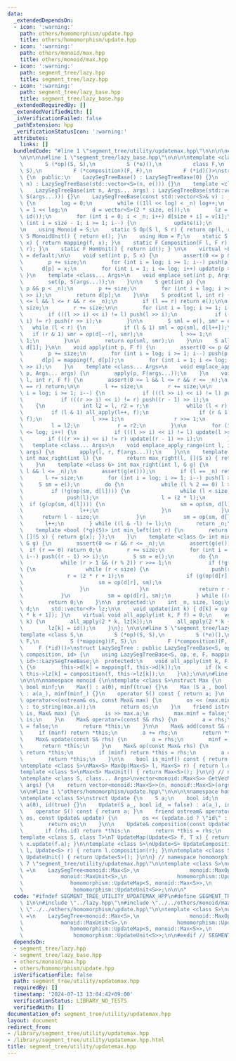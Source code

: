 ```yaml
---
data:
  _extendedDependsOn:
  - icon: ':warning:'
    path: others/homomorphism/update.hpp
    title: others/homomorphism/update.hpp
  - icon: ':warning:'
    path: others/monoid/max.hpp
    title: others/monoid/max.hpp
  - icon: ':warning:'
    path: segment_tree/lazy.hpp
    title: segment_tree/lazy.hpp
  - icon: ':warning:'
    path: segment_tree/lazy_base.hpp
    title: segment_tree/lazy_base.hpp
  _extendedRequiredBy: []
  _extendedVerifiedWith: []
  _isVerificationFailed: false
  _pathExtension: hpp
  _verificationStatusIcon: ':warning:'
  attributes:
    links: []
  bundledCode: "#line 1 \"segment_tree/utility/updatemax.hpp\"\n\n\n\n#line 1 \"segment_tree/lazy.hpp\"\
    \n\n\n\n#line 1 \"segment_tree/lazy_base.hpp\"\n\n\n\ntemplate <class S,\n   \
    \       S (*op)(S, S),\n          S (*e)(),\n          class F,\n          S (*mapping)(F,\
    \ S),\n          F (*composition)(F, F),\n          F (*id)()>\nstruct LazySegTreeBase\
    \ {\n  public:\n    LazySegTreeBase() : LazySegTreeBase(0) {}\n    LazySegTreeBase(int\
    \ n) : LazySegTreeBase(std::vector<S>(n, e())) {}\n    template <class... Args>\n\
    \    LazySegTreeBase(int n, Args... args) : LazySegTreeBase(std::vector<S>(n,\
    \ S(args...))) {}\n    LazySegTreeBase(const std::vector<S>& v) : _n(int(v.size()))\
    \ {\n        log = 0;\n        while ((1ll << log) < _n) log++;\n        size\
    \ = 1 << log;\n        d = vector<S>(2 * size, e());\n        lz = vector<F>(size,\
    \ id());\n        for (int i = 0; i < _n; i++) d[size + i] = v[i];\n        for\
    \ (int i = size - 1; i >= 1; i--) {\n            update(i);\n        }\n    }\n\
    \n    using Monoid = S;\n    static S Op(S l, S r) { return op(l, r); }\n    static\
    \ S MonoidUnit() { return e(); }\n    using Hom = F;\n    static S Map(F f, S\
    \ x) { return mapping(f, x); }\n    static F Composition(F l, F r) { return composition(l,\
    \ r); }\n    static F HomUnit() { return id(); } \n\n    virtual ~LazySegTreeBase()\
    \ = default;\n\n    void set(int p, S x) {\n        assert(0 <= p && p < _n);\n\
    \        p += size;\n        for (int i = log; i >= 1; i--) push(p >> i);\n  \
    \      d[p] = x;\n        for (int i = 1; i <= log; i++) update(p >> i);\n   \
    \ }\n    template <class... Args>\n    void emplace_set(int p, Args... args) {\n\
    \        set(p, S(args...));\n    }\n\n    S get(int p) {\n        assert(0 <=\
    \ p && p < _n);\n        p += size;\n        for (int i = log; i >= 1; i--) push(p\
    \ >> i);\n        return d[p];\n    }\n\n    S prod(int l, int r) {\n        assert(0\
    \ <= l && l <= r && r <= _n);\n        if (l == r) return e();\n\n        l +=\
    \ size;\n        r += size;\n\n        for (int i = log; i >= 1; i--) {\n    \
    \        if (((l >> i) << i) != l) push(l >> i);\n            if (((r >> i) <<\
    \ i) != r) push(r >> i);\n        }\n\n        S sml = e(), smr = e();\n     \
    \   while (l < r) {\n            if (l & 1) sml = op(sml, d[l++]);\n         \
    \   if (r & 1) smr = op(d[--r], smr);\n            l >>= 1;\n            r >>=\
    \ 1;\n        }\n\n        return op(sml, smr);\n    }\n\n    S all_prod() { return\
    \ d[1]; }\n\n    void apply(int p, F f) {\n        assert(0 <= p && p < _n);\n\
    \        p += size;\n        for (int i = log; i >= 1; i--) push(p >> i);\n  \
    \      d[p] = mapping(f, d[p]);\n        for (int i = 1; i <= log; i++) update(p\
    \ >> i);\n    }\n    template <class... Args>\n    void emplace_apply_point(int\
    \ p, Args... args) {\n        apply(p, F(args...));\n    }\n    void apply(int\
    \ l, int r, F f) {\n        assert(0 <= l && l <= r && r <= _n);\n        if (l\
    \ == r) return;\n\n        l += size;\n        r += size;\n\n        for (int\
    \ i = log; i >= 1; i--) {\n            if (((l >> i) << i) != l) push(l >> i);\n\
    \            if (((r >> i) << i) != r) push((r - 1) >> i);\n        }\n\n    \
    \    {\n            int l2 = l, r2 = r;\n            while (l < r) {\n       \
    \         if (l & 1) all_apply(l++, f);\n                if (r & 1) all_apply(--r,\
    \ f);\n                l >>= 1;\n                r >>= 1;\n            }\n   \
    \         l = l2;\n            r = r2;\n        }\n\n        for (int i = 1; i\
    \ <= log; i++) {\n            if (((l >> i) << i) != l) update(l >> i);\n    \
    \        if (((r >> i) << i) != r) update((r - 1) >> i);\n        }\n    }\n \
    \   template <class... Args>\n    void emplace_apply_range(int l, int r, Args...\
    \ args) {\n        apply(l, r, F(args...));\n    }\n\n    template <bool (*g)(S)>\
    \ int max_right(int l) {\n        return max_right(l, [](S x) { return g(x); });\n\
    \    }\n    template <class G> int max_right(int l, G g) {\n        assert(0 <=\
    \ l && l <= _n);\n        assert(g(e()));\n        if (l == _n) return _n;\n \
    \       l += size;\n        for (int i = log; i >= 1; i--) push(l >> i);\n   \
    \     S sm = e();\n        do {\n            while (l % 2 == 0) l >>= 1;\n   \
    \         if (!g(op(sm, d[l]))) {\n                while (l < size) {\n      \
    \              push(l);\n                    l = (2 * l);\n                  \
    \  if (g(op(sm, d[l]))) {\n                        sm = op(sm, d[l]);\n      \
    \                  l++;\n                    }\n                }\n          \
    \      return l - size;\n            }\n            sm = op(sm, d[l]);\n     \
    \       l++;\n        } while ((l & -l) != l);\n        return _n;\n    }\n\n\
    \    template <bool (*g)(S)> int min_left(int r) {\n        return min_left(r,\
    \ [](S x) { return g(x); });\n    }\n    template <class G> int min_left(int r,\
    \ G g) {\n        assert(0 <= r && r <= _n);\n        assert(g(e()));\n      \
    \  if (r == 0) return 0;\n        r += size;\n        for (int i = log; i >= 1;\
    \ i--) push((r - 1) >> i);\n        S sm = e();\n        do {\n            r--;\n\
    \            while (r > 1 && (r % 2)) r >>= 1;\n            if (!g(op(d[r], sm)))\
    \ {\n                while (r < size) {\n                    push(r);\n      \
    \              r = (2 * r + 1);\n                    if (g(op(d[r], sm))) {\n\
    \                        sm = op(d[r], sm);\n                        r--;\n  \
    \                  }\n                }\n                return r + 1 - size;\n\
    \            }\n            sm = op(d[r], sm);\n        } while ((r & -r) != r);\n\
    \        return 0;\n    }\n\n  protected:\n    int _n, size, log;\n    std::vector<S>\
    \ d;\n    std::vector<F> lz;\n\n    void update(int k) { d[k] = op(d[2 * k], d[2\
    \ * k + 1]); }\n    virtual void all_apply(int k, F f) = 0;\n    void push(int\
    \ k) {\n        all_apply(2 * k, lz[k]);\n        all_apply(2 * k + 1, lz[k]);\n\
    \        lz[k] = id();\n    }\n}; \n\n\n#line 5 \"segment_tree/lazy.hpp\"\n\n\
    template <class S,\n          S (*op)(S, S),\n          S (*e)(),\n          class\
    \ F,\n          S (*mapping)(F, S),\n          F (*composition)(F, F),\n     \
    \     F (*id)()>\nstruct LazySegTree : public LazySegTreeBase<S, op, e, F, mapping,\
    \ composition, id> {\n    using LazySegTreeBase<S, op, e, F, mapping, composition,\
    \ id>::LazySegTreeBase;\n  protected:\n    void all_apply(int k, F f) override\
    \ {\n        this->d[k] = mapping(f, this->d[k]);\n        if (k < this->size)\
    \ this->lz[k] = composition(f, this->lz[k]);\n    }\n};\n\n\n#line 1 \"others/monoid/max.hpp\"\
    \n\n\n\nnamespace monoid {\n\ntemplate <class S>\nstruct Max {\n    S a;\n   \
    \ bool minf;\n    Max() : a(0), minf(true) {}\n    Max (S a_, bool minf_ = false)\
    \ : a(a_), minf(minf_) {}\n    operator S() const { return a; }\n    friend ostream&\
    \ operator<<(ostream& os, const Max& max) {\n        os << (max.minf ? \"minf\"\
    \ : to_string(max.a));\n        return os;\n    }\n    friend istream& operator>>(istream&\
    \ is, Max& max) {\n        is >> max.a;\n        max.minf = false;\n        return\
    \ is;\n    }\n    Max& operator=(const S& rhs) {\n        a = rhs;\n        minf\
    \ = false;\n        return *this;\n    }\n\n    Max& add(const S& rhs) {\n   \
    \     if (minf) return *this;\n        a += rhs;\n        return *this;\n    }\n\
    \    Max& update(const S& rhs) {\n        a = rhs;\n        minf = false;\n  \
    \      return *this;\n    }\n    Max& op(const Max& rhs) {\n        if (rhs.minf)\
    \ return *this;\n        if (minf) return *this = rhs;\n        a = max(a, rhs.a);\n\
    \        return *this;\n    }\n\n    bool is_minf() const { return minf; }\n};\n\
    \ntemplate <class S>\nMax<S> MaxOp(Max<S> l, Max<S> r) { return l.op(r); }\n\n\
    template <class S>\nMax<S> MaxUnit() { return Max<S>(); }\n\n} // namespace monoid\n\
    \ntemplate <class S, class... Args>\nvector<monoid::Max<S>> GetVecMax(int n, Args...\
    \ args) {\n    return vector<monoid::Max<S>>(n, monoid::Max<S>(args...));\n}\n\
    \n\n#line 1 \"others/homomorphism/update.hpp\"\n\n\n\nnamespace homomorphism {\n\
    \ntemplate <class S>\nstruct Update {\n    S a;\n    bool id;\n    Update() :\
    \ a(0), id(true) {}\n    Update(S a_, bool id_ = false) : a(a_), id(id_) {}\n\
    \    operator S() const { return a; }\n    friend ostream& operator<<(ostream&\
    \ os, const Update& update) {\n        os << (update.id ? \"id\" : to_string(update.a));\n\
    \        return os;\n    }\n\n    Update& composition(const Update& rhs) {\n \
    \       if (rhs.id) return *this;\n        return *this = rhs;\n    }\n};\n\n\
    template <class S, class T>\nT UpdateMap(Update<S> f, T x) { return f.id ? x :\
    \ x.update(f.a); }\n\ntemplate <class S>\nUpdate<S> UpdateComposition(Update<S>\
    \ l, Update<S> r) { return l.composition(r); }\n\ntemplate <class S>\nUpdate<S>\
    \ UpdateUnit() { return Update<S>(); }\n\n} // namespace homomorphism\n\n\n#line\
    \ 7 \"segment_tree/utility/updatemax.hpp\"\n\ntemplate <class S>\nusing UpdateMax\
    \ =\n    LazySegTree<monoid::Max<S>,\n                monoid::MaxOp<S>,\n    \
    \            monoid::MaxUnit<S>,\n                homomorphism::Update<S>,\n \
    \               homomorphism::UpdateMap<S, monoid::Max<S>>,\n                homomorphism::UpdateComposition<S>,\n\
    \                homomorphism::UpdateUnit<S>>;\n\n\n"
  code: "#ifndef SEGMENT_TREE_UTILITY_UPDATEMAX_HPP\n#define SEGMENT_TREE_UTILITY_UPDATEMAX_HPP\
    \ 1\n\n#include \"../lazy.hpp\"\n#include \"../../others/monoid/max.hpp\"\n#include\
    \ \"../../others/homomorphism/update.hpp\"\n\ntemplate <class S>\nusing UpdateMax\
    \ =\n    LazySegTree<monoid::Max<S>,\n                monoid::MaxOp<S>,\n    \
    \            monoid::MaxUnit<S>,\n                homomorphism::Update<S>,\n \
    \               homomorphism::UpdateMap<S, monoid::Max<S>>,\n                homomorphism::UpdateComposition<S>,\n\
    \                homomorphism::UpdateUnit<S>>;\n\n#endif // SEGMENT_TREE_UTILITY_UPDATEMAX_HPP\n"
  dependsOn:
  - segment_tree/lazy.hpp
  - segment_tree/lazy_base.hpp
  - others/monoid/max.hpp
  - others/homomorphism/update.hpp
  isVerificationFile: false
  path: segment_tree/utility/updatemax.hpp
  requiredBy: []
  timestamp: '2024-07-13 13:04:42+09:00'
  verificationStatus: LIBRARY_NO_TESTS
  verifiedWith: []
documentation_of: segment_tree/utility/updatemax.hpp
layout: document
redirect_from:
- /library/segment_tree/utility/updatemax.hpp
- /library/segment_tree/utility/updatemax.hpp.html
title: segment_tree/utility/updatemax.hpp
---
```

